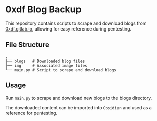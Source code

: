 # 0xdf Blog Backup

This repository contains scripts to scrape and download blogs from [0xdf.gitlab.io](https://0xdf.gitlab.io/), allowing for easy reference during pentesting.

## File Structure

```
.
├── blogs   # Downloaded blog files
├── img     # Associated image files
└── main.py # Script to scrape and download blogs
```

## Usage

Run `main.py` to scrape and download new blogs to the blogs directory.

The downloaded content can be imported into `Obsidian` and used as a reference for pentesting.
